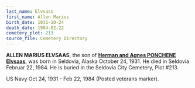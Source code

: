 ```yaml
---
last_name: Elvsass
first_name: Allen Marius
birth_date: 1931-10-24
death_date: 1984-02-22
cemetery_plot: 213
source_file: Cemetery Directory
---
```


**ALLEN MARIUS ELVSAAS**, the son of [**Herman and Agnes PONCHENE Elvsaas**](../_families/Elvsaas_Family.md), was born in Seldovia, Alaska October 24, 1931. He died in Seldovia Februar 22, 1984.  He is buried in the Seldovia City Cemetery, Plot #213.

US Navy Oct 24, 1931 - Feb 22, 1984 (Posted veterans marker).

